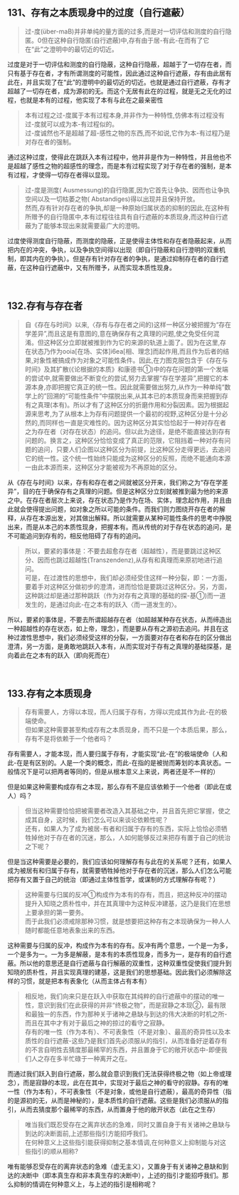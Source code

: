 <h2>131、存有之本质现身中的过度（自行遮蔽）</h2><blockquote data-pid="7eCM9OKZ">过-度(über-maB)并非单纯的量方面的过多,而是对一切评估和测度的自行隐匿。0但在这种自行隐匿(自行遮蔽)中,存有由于居-有此-在而有了它在“此”之澄明中的最切近的切近。</blockquote><p data-pid="2arccOuf">过度是对于一切评估和测度的自行隐蔽，这种自行隐蔽，超越于了一切存在者，而只有基于存在者，才有所谓测度的可能性，因此通过这种自行遮蔽，存有由此居有此在，并且实现了在“此”的澄明中的最切近的切近。也就是通过自行遮蔽，存有才超越了一切存在者，成为源初的无。而这个无居有此在的过程，就是无之无化的过程，也就是本有的过程，他实现了本有与此在之最亲密性</p><blockquote data-pid="91wl_SKY">本有过程之过-度属于本有过程本身,并非作为一种特性,仿佛本有过程没有过-度就可以成为本-有过程似的。<br>过-度诚然也不是超越了超-感性之物的东西,而不如说,它作为本-有过程乃是对存在者的强制。</blockquote><p data-pid="UI9E7fD5">通过这种过度，使得此在跳跃入本有过程中，他并非是作为一种特性，并且他也不是超越了感性之物的超感性的理念，而是本有过程实现了对于存在者的强制，是本有过程，才使得一切存在者得以显现。</p><blockquote data-pid="c7R22nOE">过-度是测度( Ausmessung)的自行隐匿,因为它首先让争执、因而也让争执空间以及一切枯萎之物( Abstandiges)得以出现并且保持开放。<br>然而,存有针对存在者的争执,却是一种原始归属状态的抑制的因此,在这种有所赠予的自行隐匿中,本有过程往往具有自行遮蔽的本质现身,而这种自行遮蔽为了能够本现出来就需要最广大的澄明。</blockquote><p data-pid="sJekh7-W">过度使得测度自行隐蔽，而测度的隐蔽，正是使得主体性和存在者隐蔽起来，从而把内在的冲突，争执，以及争执空间得以出现（即自行隐蔽和自行澄明的双重机制，即其内在的争执）。但是存有针对存在者的争执，是通过抑制存在者的自行遮蔽，在这种自行遮蔽中，又有所赠予，从而实现本质性现身。</p><p><br></p><h2>132.存有与存在者</h2><blockquote data-pid="Uob-1YUc">自《存在与时间》以来,〈存有与存在者之间的)这样一种区分被把握为“存在学差异”,而且这是有意图的,意在确保存有之真理的问题,使之免受任何混淆。但这种区分立即就被推到作为它的来源的轨道上面了。因为在这里,存在状态乃作为ooia[在场、实体]i6ea[相、理念]而起作用,而且作为后者的结果,对象性被搞成作为对象之可能性条件。因此,在力图克服包含于《存在与时间》及其扩散(《论根据的本质》和康德书①)中的存在问题的第一个发端的尝试中,就需要做出不断变化的尝试,努力去掌握“存在学差异”,把握它的本源本身,亦即把握它真正的统一性。因此就需要做出努力,从作为一种单纯“数学上的”回溯的“可能性条件”中摆脱出来,从其本已的本质现身而来把握到存有之真理(本有)。所以才有了这种区分的折磨作用和分裂因素。因为根据起源来思考,为了从根本上为存有问题提供一个最初的视野,这种区分是十分必然的,而同样也一直是灾难性的。因为这种区分其实恰恰起于一种对存在者之为存在者（对存在状态）的追问。但以此为途径，是绝不能直接达到存有问题的。换言之，这种区分恰恰变成了真正的范限，它阻挡着一种对存有问题的追问，只要人们企图以这种区分为前提，比这种区分走得更远，去追问它的统一性。这个统一性始终只能成为这种区分的反照，而绝不能通向本源一由此本源而来，这种区分才能被视为不再原始的区分。</blockquote><p data-pid="hwYjGtzf">从《存在与时间》以来，存有和存在者之间就被区分开来，我们称之为“存在学差异”，目的在于确保存有之真理的问题。但是这种区分立刻就被推到最为他的来源之中。在存在者层次上来说，存在状态乃是作为在场、实体，理念起作用，并且由此就会使得提出问题，如对象之所以可能的条件。而我们则力图绕开存在者的解释，从存在本源出发，对其做出解释。所以就需要从某种可能性条件的思考中挣脱出来，而是从本己的本质性现身，把握本有。而从传统的对于存在状态的追问，是不可能追问到存有的，相反他阻碍了存有的追问。</p><blockquote data-pid="SSHKwXUk">所以，要紧的事体是：不要去超愈存在者（超越性），而是要跳过这种区分、因而也跳过超越性(Transzendenz),从存有和真理而来原初地进行追问。<br>可是，在过渡性的思想中，我们却必须经受住这样一种分裂，即：一方面，要着手对这种区分做初步的澄清，进而恰恰是要跳过这种区分。另，方面，这种跳过却是通过那种跳跃（作为对存有之真理的基础的探-基①)而一道发生的，是通过向此-在之本有的跃入〈而一道发生的〉。</blockquote><p data-pid="8pL1ecnu">所以，要紧的事体是，不要去所谓超越存在者（如超越某种存在状态，从而缔造出一种超越性的存在状态，如上帝，理念），而是要从存有之源初去追问。并且在这种过渡性思想中，我们必须经受这样的分裂，一方面要对存在者和存在的区分做出澄清，另一方面，是勇敢地跳跃入本有，从而实现对于存有之真理的基础探基，是向着此在之本有的跃入（即向死而在）</p><p><br></p><h2>133.存有之本质现身</h2><blockquote data-pid="FmGH5MsU">存有需要人，方得以本现，而人归属于存有，方得以完成其作为此-在的极端使命。<br>但如果这种需要甚至构成存有之本质现身，而不只是一个本质后果，那么，存有不是将依赖于一个他者吗？</blockquote><p data-pid="VTRE60UO">存有需要人，才能本现，而人要归属于存有，才能实现“此-在”的极端使命（人和此-在是有区别的。人是一个类的概念，而此-在指的是被抛而筹划的本真状态。一般情况下是可以把两者等同的，但是从根本意义上来说，两者还是不一样的）</p><p data-pid="0os4DKAb">但是如果这种需要构成存有之本现，那么存有不是应该依赖于一个他者（即此在或人）吗？</p><blockquote data-pid="GexWJMyu">但当这种需要恰恰把被需要者改造入其基础之中，并且首先把它掌握，使之成其自身，这时候，我们怎么可以来谈论依赖性呢？<br>还有，如果人为了成为被居-有者和归属于存有的东西，实际上恰恰必须牺牲掉他对于存在者的沉迷，那么，人如何能够反过来把存有置于自己的统治之下呢？</blockquote><p data-pid="6dD9ZhTh">但是当这种需要是必要的，我们应该如何理解存有与此在的关系呢？还有，如果人成为被居有和归属于存有，就需要牺牲掉他对于存在者的沉迷，那么人们怎么可能把存有又置于自己的统治（即通过主体性哲学，或谋制的方式理解存有呢？）</p><blockquote data-pid="mEImLH0o">这种需要与归属的反冲①构成作为本有的存有，而且，把这种反冲的摆动提升入知晓之质朴性中，并在其真理中为这种反冲建基，这乃是我们在思想上要承担的第一要务。<br>而于此我们必须戒除那种习惯，就是想要把这种存有之本现确保为一种人人随时都能任意地表象出来的东西。</blockquote><p data-pid="fA84JOXJ">这种需要与归属的反冲，构成作为本有的存有。反冲有两个意思，一个是一为多，一个是多为一。一为多是解蔽，是本有的本质性现身，而多为一，是存有的自行遮蔽。所以他的意思还是自行遮蔽与自行解蔽的双重性，这种双重性促使我们提升到知晓的质朴性，并且实现真理的建基，这是我们的思想基础。因此我们必须解除这样的习惯，就是把本有表象化（从而主体占有本有）</p><blockquote data-pid="DPhlFKk1">相反地，我们向来只是在跃入中获取在其纯粹的自行遮蔽中的摆动的唯一性，意识到我们在此获得的并非“终极之物”，而是寂静之本现②，最有限和最独一的东西，作为那种关于诸神之悬缺与到达的伟大决断的时机之所-而且在其中才有对于最后之神的掠过的看守之寂静。<br>存有的唯一性（作为本有）、不可表象性（不是对象）、最高的奇异性以及本质性的自行遮蔽-这些乃是我们首先必须服从的指引，从而准备好逆着存有的不言自明性去猜度那最稀罕的东西，并且置身于它的敞开状态中-即便我们人之存在多半忙碌于一种离开之在。</blockquote><p data-pid="BR7yaMSo">而通过我们跃入到自行遮蔽，那么就会意识到我们无法获得终极之物（如上帝或理念），而是寂静的本现，此在在其中，实现对于最后之神的看守的寂静。存有的唯一性（作为本有），不可表象性（不是对象，或他是自行遮蔽），最高的奇异性（指的是源初的无，从而是神秘的），是本质性的自行遮蔽。这些是我们必须服从的指引，从而去猜度那个最稀罕的东西，从而置身于他的敞开状态（此在之生存）</p><blockquote data-pid="oJxFbso2">唯当我们既忍受存在之离弃状态的急难，同时又置自身于有关诸神之悬缺与到达的决断面前,上述那些指引方能招呼我们。<br>在何种意义上这些指引能获得抑制之基本情调,在何种意义上抑制能与对这些指引的顺从相称?</blockquote><p data-pid="65dKJ8Bd">唯有能够忍受存在的离弃状态的急难（虚无主义），又置身于有关诸神之悬缺和到达的决断中（即本真生存和非本真生存的决断中），上述的指引才能招呼我们。那么抑制的情调在何种意义上，与上述的指引是相称呢？</p><p></p><p></p><p></p>
